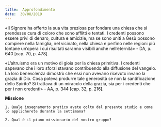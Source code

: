 ```yaml
---
title:  Approfondimento
date:  30/08/2019
---
```


«Il Signore ha offerto la sua vita preziosa per fondare una chiesa che si prendesse cura di coloro che sono afflitti e tentati. I credenti possono essere privi di denaro, cultura e amicizie, ma se sono uniti a Gesù possono compiere nella famiglia, nel vicinato, nella chiesa e perfino nelle regioni più lontane un’opera i cui risultati saranno visibili anche nell’eternità» - DA, p. 640 [cap. 70, p. 478].

«L’altruismo era un motivo di gioia per la chiesa primitiva. I credenti sapevano che i loro sforzi stavano contribuendo alla diffusione del vangelo. La loro benevolenza dimostrò che essi non avevano ricevuto invano la grazia di Dio. Cosa poteva produrre tale generosità se non la santificazione dello Spirito? Si trattava di un miracolo della grazia, sia per i credenti che per i non credenti» - AA, p. 344 [cap. 32, p. 216].

**Missione**

`1.	Quale insegnamento pratico avete colto dal presente studio e come lo applicherete durante la settimana?`

`2.	Qual è il piano missionario del vostro gruppo?`